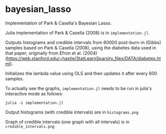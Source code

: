 # bayesian_lasso
Implementation of Park &amp; Casella's Bayesian Lasso.

Julia implementation of Park & Casella (2008) is in `implementation.jl`.

Outputs histograms and credible intervals from 60000 post-burn-in (Gibbs) samples based on Park & Casella (2008), using the diabetes data used in that paper, originally from Efron et al. (2004) (https://web.stanford.edu/~hastie/StatLearnSparsity_files/DATA/diabetes.html).

Initializes the lambda value using OLS and then updates it after every 600 samples.

To actually see the graphs, `implementation.jl` needs to be run in julia's interactive mode as follows:
```
julia -i implementation.jl
```

Output histograms (with credible intervals) are in `histograms.png`

Graph of credible intervals (one graph with all intervals) is in `credible_intervals.png`
